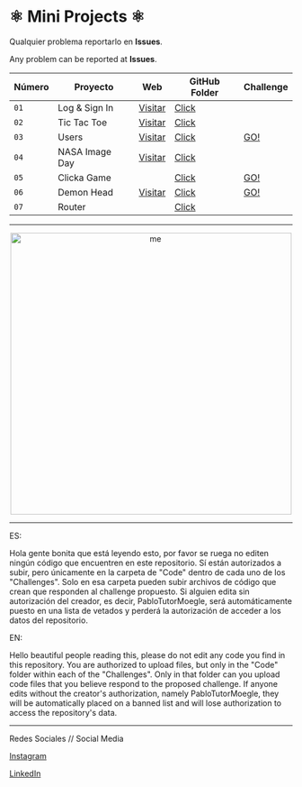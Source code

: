 <div>

# ⚛️ Mini Projects ⚛️

Qualquier problema reportarlo en **Issues**. 

Any problem can be reported at **Issues**.

| Número | Proyecto | Web | GitHub Folder | Challenge |
| --- | --- | --- | --- | --- |
| `01` | Log & Sign In | [Visitar](https://logsigninpablotutor.netlify.app/) | [Click](Projects/01-Log-Sign-In) |  |
| `02` | Tic Tac Toe | [Visitar](https://tic-tae-toe-pablotutormoegle.netlify.app/) | [Click](Projects/02-Tic-Tac_Toe) |  |
| `03` | Users | [Visitar](https://getuserspablodevtutor.netlify.app/) | [Click](Projects/03-Users) | [GO!](Challenges/Users-Challenge) |
| `04` | NASA Image Day | [Visitar](https://nasaimagedaypablodevtutor.netlify.app/) | [Click](Projects/04-NASA-Image) |  |
| `05` | Clicka Game | | [Click](Projects/05-Clicka-Game) | [GO!](Challenges/Clicka-Game-Challenge) |
| `06` | Demon Head | [Visitar](https://demonhead-pablo-dev-tutor.netlify.app/) | [Click](Projects/06-Demon-Head) | [GO!](Challenges/Demon-Head) |
| `07` | Router | | [Click](Projects/07-Router) |  |

------------------------------------------------------------------------------------------------------------

<div align="center">
<img alt="me" src="https://github.com/PabloTutorMoegle/MiniProjects/assets/102219711/9b2d64e7-5579-4bca-93e5-ea66555ec3b7" width="500"/>
</div>

------------------------------------------------------------------------------------------------------------

ES: 

Hola gente bonita que está leyendo esto, por favor se ruega no editen ningún código que encuentren en este repositorio. Sí están autorizados a subir, pero únicamente en la carpeta de "Code" dentro de cada uno de los "Challenges". Solo en esa carpeta pueden subir archivos de código que crean que responden al challenge propuesto. Si alguien edita sin autorización del creador, es decir, PabloTutorMoegle, será automáticamente puesto en una lista de vetados y perderá la autorización de acceder a los datos del repositorio.

EN:

Hello beautiful people reading this, please do not edit any code you find in this repository. You are authorized to upload files, but only in the "Code" folder within each of the "Challenges". Only in that folder can you upload code files that you believe respond to the proposed challenge. If anyone edits without the creator's authorization, namely PabloTutorMoegle, they will be automatically placed on a banned list and will lose authorization to access the repository's data.

------------------------------------------------------------------------------------------------------------

Redes Sociales // Social Media

[Instagram](https://www.instagram.com/pablo_dev_tutor/)

[LinkedIn](https://www.linkedin.com/in/pablo-tutor-moegle/)

</div>
